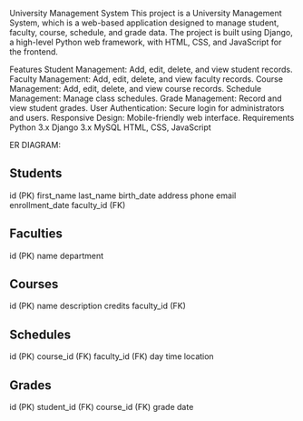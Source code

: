 University Management System
This project is a University Management System, which is a web-based application designed to manage student, faculty, course, schedule, and grade data. The project is built using Django, a high-level Python web framework, with HTML, CSS, and JavaScript for the frontend.

Features
Student Management: Add, edit, delete, and view student records.
Faculty Management: Add, edit, delete, and view faculty records.
Course Management: Add, edit, delete, and view course records.
Schedule Management: Manage class schedules.
Grade Management: Record and view student grades.
User Authentication: Secure login for administrators and users.
Responsive Design: Mobile-friendly web interface.
Requirements
Python 3.x
Django 3.x
MySQL 
HTML, CSS, JavaScript

ER DIAGRAM:

Students
---------
id (PK)
first_name
last_name
birth_date
address
phone
email
enrollment_date
faculty_id (FK)

Faculties
---------
id (PK)
name
department

Courses
---------
id (PK)
name
description
credits
faculty_id (FK)

Schedules
---------
id (PK)
course_id (FK)
faculty_id (FK)
day
time
location

Grades
---------
id (PK)
student_id (FK)
course_id (FK)
grade
date

